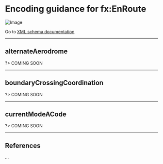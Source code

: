 # Encoding guidance for fx:EnRoute

![Image](https://www.fixm.aero/releases/FIXM-4.3.0/doc/logical_model_documentation/EARoot/EA1/EA2/EA7/EA332.png)

Go to [XML schema documentation](https://www.fixm.aero/releases/FIXM-4.3.0/doc/schema_documentation/Fixm_EnRouteType.html#)

---

## alternateAerodrome

?> COMING SOON

---

## boundaryCrossingCoordination

?> COMING SOON

---

## currentModeACode

?> COMING SOON

---

## References

...
